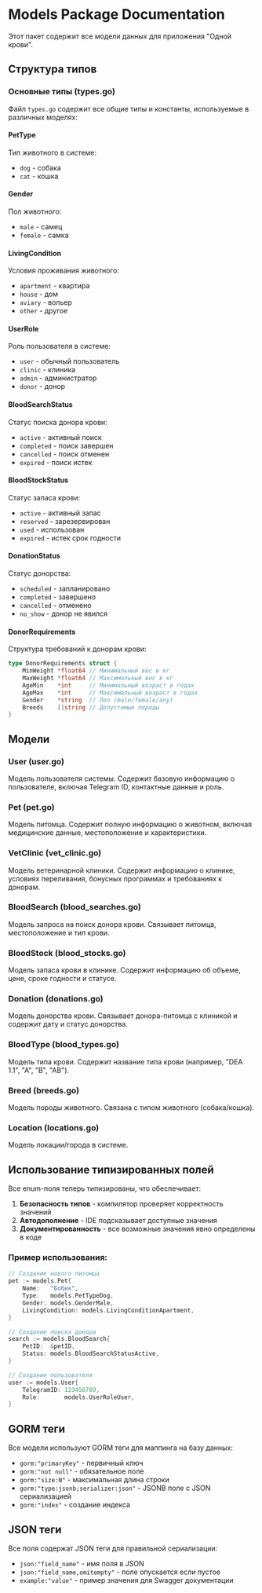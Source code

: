 # Models Package Documentation

Этот пакет содержит все модели данных для приложения "Одной крови".

## Структура типов

### Основные типы (types.go)

Файл `types.go` содержит все общие типы и константы, используемые в различных моделях:

#### PetType
Тип животного в системе:
- `dog` - собака
- `cat` - кошка

#### Gender
Пол животного:
- `male` - самец
- `female` - самка

#### LivingCondition
Условия проживания животного:
- `apartment` - квартира
- `house` - дом
- `aviary` - вольер
- `other` - другое

#### UserRole
Роль пользователя в системе:
- `user` - обычный пользователь
- `clinic` - клиника
- `admin` - администратор
- `donor` - донор

#### BloodSearchStatus
Статус поиска донора крови:
- `active` - активный поиск
- `completed` - поиск завершен
- `cancelled` - поиск отменен
- `expired` - поиск истек

#### BloodStockStatus
Статус запаса крови:
- `active` - активный запас
- `reserved` - зарезервирован
- `used` - использован
- `expired` - истек срок годности

#### DonationStatus
Статус донорства:
- `scheduled` - запланировано
- `completed` - завершено
- `cancelled` - отменено
- `no_show` - донор не явился

#### DonorRequirements
Структура требований к донорам крови:
```go
type DonorRequirements struct {
    MinWeight *float64 // Минимальный вес в кг
    MaxWeight *float64 // Максимальный вес в кг
    AgeMin    *int     // Минимальный возраст в годах
    AgeMax    *int     // Максимальный возраст в годах
    Gender    *string  // Пол (male/female/any)
    Breeds    []string // Допустимые породы
}
```

## Модели

### User (user.go)
Модель пользователя системы. Содержит базовую информацию о пользователе, включая Telegram ID, контактные данные и роль.

### Pet (pet.go)
Модель питомца. Содержит полную информацию о животном, включая медицинские данные, местоположение и характеристики.

### VetClinic (vet_clinic.go)
Модель ветеринарной клиники. Содержит информацию о клинике, условиях переливания, бонусных программах и требованиях к донорам.

### BloodSearch (blood_searches.go)
Модель запроса на поиск донора крови. Связывает питомца, местоположение и тип крови.

### BloodStock (blood_stocks.go)
Модель запаса крови в клинике. Содержит информацию об объеме, цене, сроке годности и статусе.

### Donation (donations.go)
Модель донорства крови. Связывает донора-питомца с клиникой и содержит дату и статус донорства.

### BloodType (blood_types.go)
Модель типа крови. Содержит название типа крови (например, "DEA 1.1", "A", "B", "AB").

### Breed (breeds.go)
Модель породы животного. Связана с типом животного (собака/кошка).

### Location (locations.go)
Модель локации/города в системе.

## Использование типизированных полей

Все enum-поля теперь типизированы, что обеспечивает:
1. **Безопасность типов** - компилятор проверяет корректность значений
2. **Автодополнение** - IDE подсказывает доступные значения
3. **Документированность** - все возможные значения явно определены в коде

### Пример использования:

```go
// Создание нового питомца
pet := models.Pet{
    Name:   "Бобик",
    Type:   models.PetTypeDog,
    Gender: models.GenderMale,
    LivingCondition: models.LivingConditionApartment,
}

// Создание поиска донора
search := models.BloodSearch{
    PetID:  &petID,
    Status: models.BloodSearchStatusActive,
}

// Создание пользователя
user := models.User{
    TelegramID: 123456789,
    Role:       models.UserRoleUser,
}
```

## GORM теги

Все модели используют GORM теги для маппинга на базу данных:
- `gorm:"primaryKey"` - первичный ключ
- `gorm:"not null"` - обязательное поле
- `gorm:"size:N"` - максимальная длина строки
- `gorm:"type:jsonb;serializer:json"` - JSONB поле с JSON сериализацией
- `gorm:"index"` - создание индекса

## JSON теги

Все поля содержат JSON теги для правильной сериализации:
- `json:"field_name"` - имя поля в JSON
- `json:"field_name,omitempty"` - поле опускается если пустое
- `example:"value"` - пример значения для Swagger документации